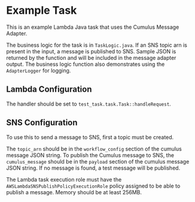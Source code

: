 # Example Task

This is an example Lambda Java task that uses the Cumulus Message Adapter. 

The business logic for the task is in `TaskLogic.java`. If an SNS topic arn is present in the input, a message is published to SNS. Sample JSON is returned by the function and will be included in the message adapter output. The business logic function also demonstrates using the `AdapterLogger` for logging.

## Lambda Configuration

The handler should be set to `test_task.task.Task::handleRequest`.

## SNS Configuration

To use this to send a message to SNS, first a topic must be created. 

The `topic_arn` should be in the `workflow_config` section of the cumulus message JSON string. To publish the Cumulus message to SNS, the `cumulus_message` should be in the `payload` section of the cumulus message JSON string. If no message is found, a test message will be published.

The Lambda task execution role must have the `AWSLambdaSNSPublishPolicyExecutionRole` policy assigned to be able to publish a message. Memory should be at least 256MB.
